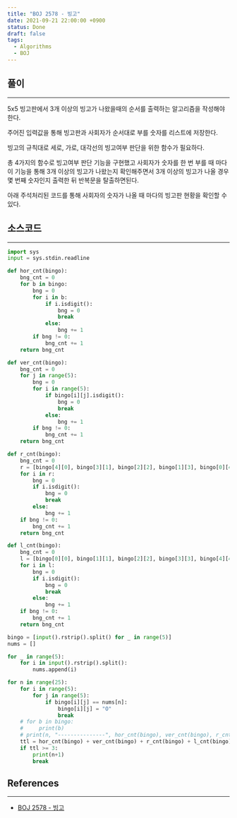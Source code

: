 ```yaml
---
title: "BOJ 2578 - 빙고"
date: 2021-09-21 22:00:00 +0900
status: Done
draft: false
tags:
  - Algorithms
  - BOJ
---
```

## 풀이
---
5x5 빙고판에서 3개 이상의 빙고가 나왔을때의 순서를 출력하는 알고리즘을 작성해야한다.



주어진 입력값을 통해 빙고판과 사회자가 순서대로 부를 숫자를 리스트에 저장한다.



빙고의 규칙대로 세로, 가로, 대각선의 빙고여부 판단을 위한 함수가 필요하다.

총 4가지의 함수로 빙고여부 판단 기능을 구현했고 사회자가 숫자를 한 번 부를 때 마다 이 기능을 통해 3개 이상의 빙고가 나왔는지 확인해주면서 3개 이상의 빙고가 나올 경우 몇 번째 숫자인지 출력한 뒤 반복문을 탈출하면된다.



아래 주석처리된 코드를 통해 사회자의 숫자가 나올 때 마다의 빙고판 현황을 확인할 수 있다.

## 소스코드
---
```python
import sys
input = sys.stdin.readline

def hor_cnt(bingo):
    bng_cnt = 0
    for b in bingo:
        bng = 0
        for i in b:
            if i.isdigit():
                bng = 0
                break
            else:
                bng += 1
        if bng != 0:
            bng_cnt += 1
    return bng_cnt

def ver_cnt(bingo):
    bng_cnt = 0
    for j in range(5):
        bng = 0
        for i in range(5):
            if bingo[i][j].isdigit():
                bng = 0
                break
            else:
                bng += 1
        if bng != 0:
            bng_cnt += 1
    return bng_cnt

def r_cnt(bingo):
    bng_cnt = 0
    r = [bingo[4][0], bingo[3][1], bingo[2][2], bingo[1][3], bingo[0][4]]
    for i in r:
        bng = 0
        if i.isdigit():
            bng = 0
            break
        else:
            bng += 1
    if bng != 0:
        bng_cnt += 1
    return bng_cnt

def l_cnt(bingo):
    bng_cnt = 0
    l = [bingo[0][0], bingo[1][1], bingo[2][2], bingo[3][3], bingo[4][4]]
    for i in l:
        bng = 0
        if i.isdigit():
            bng = 0
            break
        else:
            bng += 1
    if bng != 0:
        bng_cnt += 1
    return bng_cnt

bingo = [input().rstrip().split() for _ in range(5)]
nums = []

for _ in range(5):
    for i in input().rstrip().split():
        nums.append(i)

for n in range(25):
    for i in range(5):
        for j in range(5):
            if bingo[i][j] == nums[n]:
                bingo[i][j] = "O"
                break
    # for b in bingo:
    #     print(b)
    # print(n, "---------------", hor_cnt(bingo), ver_cnt(bingo), r_cnt(bingo), l_cnt(bingo))
    ttl = hor_cnt(bingo) + ver_cnt(bingo) + r_cnt(bingo) + l_cnt(bingo)
    if ttl >= 3:
        print(n+1)
        break
```

## References
---
- [BOJ 2578 - 빙고](https://www.acmicpc.net/problem/2578)
